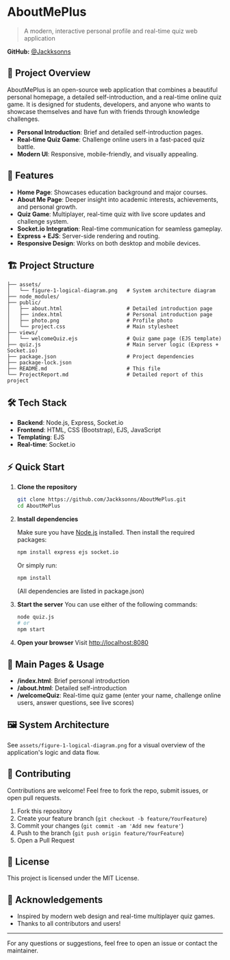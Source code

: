 # AboutMePlus

> A modern, interactive personal profile and real-time quiz web application

**GitHub:** [@Jackksonns](https://github.com/Jackksonns)

## 🌟 Project Overview
AboutMePlus is an open-source web application that combines a beautiful personal homepage, a detailed self-introduction, and a real-time online quiz game. It is designed for students, developers, and anyone who wants to showcase themselves and have fun with friends through knowledge challenges.

- **Personal Introduction**: Brief and detailed self-introduction pages.
- **Real-time Quiz Game**: Challenge online users in a fast-paced quiz battle.
- **Modern UI**: Responsive, mobile-friendly, and visually appealing.

## 🚀 Features
- **Home Page**: Showcases education background and major courses.
- **About Me Page**: Deeper insight into academic interests, achievements, and personal growth.
- **Quiz Game**: Multiplayer, real-time quiz with live score updates and challenge system.
- **Socket.io Integration**: Real-time communication for seamless gameplay.
- **Express + EJS**: Server-side rendering and routing.
- **Responsive Design**: Works on both desktop and mobile devices.

## 🏗️ Project Structure
```
├── assets/
│   └── figure-1-logical-diagram.png   # System architecture diagram
├── node_modules/
├── public/
│   ├── about.html                     # Detailed introduction page
│   ├── index.html                     # Personal introduction page
│   ├── photo.png                      # Profile photo
│   └── project.css                    # Main stylesheet
├── views/
│   └── welcomeQuiz.ejs                # Quiz game page (EJS template)
├── quiz.js                            # Main server logic (Express + Socket.io)
├── package.json                       # Project dependencies
├── package-lock.json
├── README.md                          # This file
└── ProjectReport.md                   # Detailed report of this project
```

## 🛠️ Tech Stack
- **Backend**: Node.js, Express, Socket.io
- **Frontend**: HTML, CSS (Bootstrap), EJS, JavaScript
- **Templating**: EJS
- **Real-time**: Socket.io

## ⚡ Quick Start
1. **Clone the repository**
   ```bash
   git clone https://github.com/Jackksonns/AboutMePlus.git
   cd AboutMePlus
   ```
2. **Install dependencies**
   
   Make sure you have [Node.js](https://nodejs.org/) installed. Then install the required packages:
   ```bash
   npm install express ejs socket.io
   ```
   Or simply run:
   ```bash
   npm install
   ```
   (All dependencies are listed in package.json)
3. **Start the server**
   You can use either of the following commands:
   ```bash
   node quiz.js
   # or
   npm start
   ```
4. **Open your browser**
   Visit [http://localhost:8080](http://localhost:8080)

## 📄 Main Pages & Usage
- **/index.html**: Brief personal introduction
- **/about.html**: Detailed self-introduction
- **/welcomeQuiz**: Real-time quiz game (enter your name, challenge online users, answer questions, see live scores)

## 🖼️ System Architecture
See `assets/figure-1-logical-diagram.png` for a visual overview of the application's logic and data flow.

## 🤝 Contributing
Contributions are welcome! Feel free to fork the repo, submit issues, or open pull requests.

1. Fork this repository
2. Create your feature branch (`git checkout -b feature/YourFeature`)
3. Commit your changes (`git commit -am 'Add new feature'`)
4. Push to the branch (`git push origin feature/YourFeature`)
5. Open a Pull Request

## 📜 License
This project is licensed under the MIT License.

## 🙏 Acknowledgements
- Inspired by modern web design and real-time multiplayer quiz games.
- Thanks to all contributors and users!

---
For any questions or suggestions, feel free to open an issue or contact the maintainer. 
